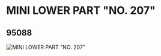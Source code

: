 # MINI LOWER PART "NO. 207"
## 95088
![MINI LOWER PART "NO. 207"](https://lc-www-live-s.legocdn.com/media/bricks/5/2/4618434.jpg)